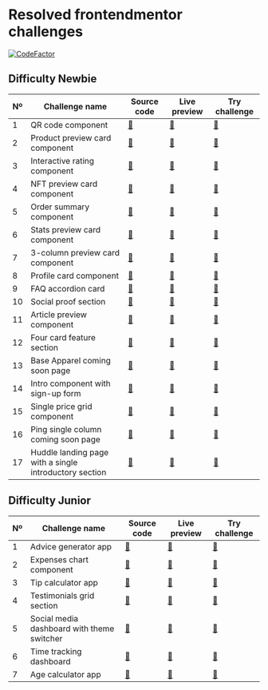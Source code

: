 # Resolved frontendmentor challenges

[![CodeFactor](https://www.codefactor.io/repository/github/javiluli/resolved-frontendmentor-challenges/badge)](https://www.codefactor.io/repository/github/javiluli/resolved-frontendmentor-challenges)

## Difficulty Newbie

| Nº  | Challenge name                                         | Source code             | Live preview            | Try challenge                |
| --- | ------------------------------------------------------ | ----------------------- | ----------------------- | ---------------------------- |
| 1   | QR code component                                      | [:link:][__code__n__1]  | [:link:][__live__n__1]  | [:link:][__challenge__n__1]  |
| 2   | Product preview card component                         | [:link:][__code__n__2]  | [:link:][__live__n__2]  | [:link:][__challenge__n__2]  |
| 3   | Interactive rating component                           | [:link:][__code__n__3]  | [:link:][__live__n__3]  | [:link:][__challenge__n__3]  |
| 4   | NFT preview card component                             | [:link:][__code__n__4]  | [:link:][__live__n__4]  | [:link:][__challenge__n__4]  |
| 5   | Order summary component                                | [:link:][__code__n__5]  | [:link:][__live__n__5]  | [:link:][__challenge__n__5]  |
| 6   | Stats preview card component                           | [:link:][__code__n__6]  | [:link:][__live__n__6]  | [:link:][__challenge__n__6]  |
| 7   | 3-column preview card component                        | [:link:][__code__n__7]  | [:link:][__live__n__7]  | [:link:][__challenge__n__7]  |
| 8   | Profile card component                                 | [:link:][__code__n__8]  | [:link:][__live__n__8]  | [:link:][__challenge__n__8]  |
| 9   | FAQ accordion card                                     | [:link:][__code__n__9]  | [:link:][__live__n__9]  | [:link:][__challenge__n__9]  |
| 10  | Social proof section                                   | [:link:][__code__n__10] | [:link:][__live__n__10] | [:link:][__challenge__n__10] |
| 11  | Article preview component                              | [:link:][__code__n__11] | [:link:][__live__n__11] | [:link:][__challenge__n__11] |
| 12  | Four card feature section                              | [:link:][__code__n__12] | [:link:][__live__n__12] | [:link:][__challenge__n__12] |
| 13  | Base Apparel coming soon page                          | [:link:][__code__n__13] | [:link:][__live__n__13] | [:link:][__challenge__n__13] |
| 14  | Intro component with sign-up form                      | [:link:][__code__n__14] | [:link:][__live__n__14] | [:link:][__challenge__n__14] |
| 15  | Single price grid component                            | [:link:][__code__n__15] | [:link:][__live__n__15] | [:link:][__challenge__n__15] |
| 16  | Ping single column coming soon page                    | [:link:][__code__n__16] | [:link:][__live__n__16] | [:link:][__challenge__n__16] |
| 17  | Huddle landing page with a single introductory section | [:link:][__code__n__17] | [:link:][__live__n__17] | [:link:][__challenge__n__17] |

## Difficulty Junior

| Nº  | Challenge name                             | Source code            | Live preview           | Try challenge               |
| --- | ------------------------------------------ | ---------------------- | ---------------------- | --------------------------- |
| 1   | Advice generator app                       | [:link:][__code__j__1] | [:link:][__live__j__1] | [:link:][__challenge__j__1] |
| 2   | Expenses chart component                   | [:link:][__code__j__2] | [:link:][__live__j__2] | [:link:][__challenge__j__2] |
| 3   | Tip calculator app                         | [:link:][__code__j__3] | [:link:][__live__j__3] | [:link:][__challenge__j__3] |
| 4   | Testimonials grid section                  | [:link:][__code__j__4] | [:link:][__live__j__4] | [:link:][__challenge__j__4] |
| 5   | Social media dashboard with theme switcher | [:link:][__code__j__5] | [:link:][__live__j__5] | [:link:][__challenge__j__5] |
| 6   | Time tracking dashboard                    | [:link:][__code__j__6] | [:link:][__live__j__6] | [:link:][__challenge__j__6] |
| 7   | Age calculator app                         | [:link:][__code__j__7] | [:link:][__live__j__7] | [:link:][__challenge__j__7] |

<!-- #################################################################################################### -->
<!-- #################################### links to tables of contents ################################### -->
<!-- #################################################################################################### -->

<!-- _________________Legend_________________ -->
<!-- Difficulty Newbie (1) ---------- Slug: n -->
<!-- Difficulty Junior (2) ---------- Slug: j -->
<!-- Difficulty Intermediate (3) ---- Slug: i -->
<!-- Difficulty Advanced (4) -------- Slug: a -->
<!-- Difficulty Guru (5) ------------ Slug: g -->

<!-- ################################################## -->
<!-- ############### Code links section ############### -->

<!-- Difficulty newbie -->

[__code__n__1]: https://github.com/javiluli/resolved-frontendmentor-challenges/tree/master/src/challenges/qr-code-component
[__code__n__2]: https://github.com/javiluli/resolved-frontendmentor-challenges/tree/master/src/challenges/product-preview-card-component
[__code__n__3]: https://github.com/javiluli/resolved-frontendmentor-challenges/tree/master/src/challenges/interactive-rating-component
[__code__n__4]: https://github.com/javiluli/resolved-frontendmentor-challenges/tree/master/src/challenges/nft-preview-card-component
[__code__n__5]: https://github.com/javiluli/resolved-frontendmentor-challenges/tree/master/src/challenges/order-summary-component
[__code__n__6]: https://github.com/javiluli/resolved-frontendmentor-challenges/tree/master/src/challenges/stats-preview-card-component
[__code__n__7]: https://github.com/javiluli/resolved-frontendmentor-challenges/tree/master/src/challenges/three-column-preview-card-component
[__code__n__8]: https://github.com/javiluli/resolved-frontendmentor-challenges/tree/master/src/challenges/profile-card-component
[__code__n__9]: https://github.com/javiluli/resolved-frontendmentor-challenges/tree/master/src/challenges/faq-accordion-card
[__code__n__10]: https://github.com/javiluli/resolved-frontendmentor-challenges/tree/master/src/challenges/social-proof-section
[__code__n__11]: https://github.com/javiluli/resolved-frontendmentor-challenges/tree/master/src/challenges/article-preview-component
[__code__n__12]: https://github.com/javiluli/resolved-frontendmentor-challenges/tree/master/src/challenges/four-card-feature-section
[__code__n__13]: https://github.com/javiluli/resolved-frontendmentor-challenges/tree/master/src/challenges/base-apparel-coming-soon-page
[__code__n__14]: https://github.com/javiluli/resolved-frontendmentor-challenges/tree/master/src/challenges/intro-component-with-sign-up-form
[__code__n__15]: https://github.com/javiluli/resolved-frontendmentor-challenges/tree/master/src/challenges/single-price-grid-component
[__code__n__16]: https://github.com/javiluli/resolved-frontendmentor-challenges/tree/master/src/challenges/ping-single-column-coming-soon-page
[__code__n__17]: https://github.com/javiluli/resolved-frontendmentor-challenges/tree/master/src/challenges/huddle-landing-page-with-a-single-introductory-section

<!-- Difficulty junior -->

[__code__j__1]: https://github.com/javiluli/resolved-frontendmentor-challenges/tree/master/src/challenges/advice-generator-app
[__code__j__2]: https://github.com/javiluli/resolved-frontendmentor-challenges/tree/master/src/challenges/expenses-chart-component
[__code__j__3]: https://github.com/javiluli/resolved-frontendmentor-challenges/tree/master/src/challenges/tip-calculator-app
[__code__j__4]: https://github.com/javiluli/resolved-frontendmentor-challenges/tree/master/src/challenges/testimonials-grid-section
[__code__j__5]: https://github.com/javiluli/resolved-frontendmentor-challenges/tree/master/src/challenges/social-media-dashboard-with-theme-switcher-master
[__code__j__6]: https://github.com/javiluli/resolved-frontendmentor-challenges/tree/master/src/challenges/time-tracking-dashboard
[__code__j__7]: https://github.com/javiluli/resolved-frontendmentor-challenges/tree/master/src/challenges/age-calculator-app

<!-- ################################################## -->
<!-- ############### Live links section ############### -->

<!-- Difficulty newbie  -->

[__live__n__1]: https://rfmc.vercel.app/c/qr-code-component
[__live__n__2]: https://rfmc.vercel.app/c/product-preview-card-component
[__live__n__3]: https://rfmc.vercel.app/c/interactive-rating-component
[__live__n__4]: https://rfmc.vercel.app/c/nft-preview-card-component
[__live__n__5]: https://rfmc.vercel.app/c/order-summary-component
[__live__n__6]: https://rfmc.vercel.app/c/stats-preview-card-component
[__live__n__7]: https://rfmc.vercel.app/c/three-column-preview-card-component
[__live__n__8]: https://rfmc.vercel.app/c/profile-card-component
[__live__n__9]: https://rfmc.vercel.app/c/faq-accordion-card
[__live__n__10]: https://rfmc.vercel.app/c/social-proof-section
[__live__n__11]: https://rfmc.vercel.app/c/article-preview-component
[__live__n__12]: https://rfmc.vercel.app/c/four-card-feature-section
[__live__n__13]: https://rfmc.vercel.app/c/base-apparel-coming-soon-page
[__live__n__14]: https://rfmc.vercel.app/c/intro-component-with-sign-up-form
[__live__n__15]: https://rfmc.vercel.app/c/single-price-grid-component
[__live__n__16]: https://rfmc.vercel.app/c/ping-single-column-coming-soon-page
[__live__n__17]: https://rfmc.vercel.app/c/huddle-landing-page-with-a-single-introductory-section

<!-- Difficulty junior  -->

[__live__j__1]: https://rfmc.vercel.app/c/advice-generator-app
[__live__j__2]: https://rfmc.vercel.app/c/expenses-chart-component
[__live__j__3]: https://rfmc.vercel.app/c/tip-calculator-app
[__live__j__4]: https://rfmc.vercel.app/c/testimonials-grid-section
[__live__j__5]: https://rfmc.vercel.app/c/social-media-dashboard-with-theme-switcher-master
[__live__j__6]: https://rfmc.vercel.app/c/time-tracking-dashboard
[__live__j__7]: https://rfmc.vercel.app/c/age-calculator-app

<!-- ################################################## -->
<!-- ############# Challenge links section ############ -->

<!-- Difficulty newbie  -->

[__challenge__n__1]: https://www.frontendmentor.io/challenges/qr-code-component-iux_sIO_H
[__challenge__n__2]: https://www.frontendmentor.io/challenges/product-preview-card-component-GO7UmttRfa
[__challenge__n__3]: https://www.frontendmentor.io/challenges/interactive-rating-component-koxpeBUmI
[__challenge__n__4]: https://www.frontendmentor.io/challenges/nft-preview-card-component-SbdUL_w0U
[__challenge__n__5]: https://www.frontendmentor.io/challenges/order-summary-component-QlPmajDUj
[__challenge__n__6]: https://www.frontendmentor.io/challenges/stats-preview-card-component-8JqbgoU62
[__challenge__n__7]: https://www.frontendmentor.io/challenges/3column-preview-card-component-pH92eAR2-
[__challenge__n__8]: https://www.frontendmentor.io/challenges/profile-card-component-cfArpWshJ
[__challenge__n__9]: https://www.frontendmentor.io/challenges/faq-accordion-card-XlyjD0Oam
[__challenge__n__10]: https://www.frontendmentor.io/challenges/social-proof-section-6e0qTv_bA
[__challenge__n__11]: https://www.frontendmentor.io/challenges/article-preview-component-dYBN_pYFT
[__challenge__n__12]: https://www.frontendmentor.io/challenges/four-card-feature-section-weK1eFYK
[__challenge__n__13]: https://www.frontendmentor.io/challenges/base-apparel-coming-soon-page-5d46b47f8db8a7063f9331a0
[__challenge__n__14]: https://www.frontendmentor.io/challenges/intro-component-with-signup-form-5cf91bd49edda32581d28fd1
[__challenge__n__15]: https://www.frontendmentor.io/challenges/single-price-grid-component-5ce41129d0ff452fec5abbbc
[__challenge__n__16]: https://www.frontendmentor.io/challenges/ping-single-column-coming-soon-page-5cadd051fec04111f7b848da
[__challenge__n__17]: https://www.frontendmentor.io/challenges/huddle-landing-page-with-a-single-introductory-section-B_2Wvxgi0

<!-- Difficulty junior  -->

[__challenge__j__1]: https://www.frontendmentor.io/challenges/advice-generator-app-QdUG-13db
[__challenge__j__2]: https://www.frontendmentor.io/challenges/expenses-chart-component-e7yJBUdjwt
[__challenge__j__3]: https://www.frontendmentor.io/challenges/tip-calculator-app-ugJNGbJUX
[__challenge__j__4]: https://www.frontendmentor.io/challenges/testimonials-grid-section-Nnw6J7Un7
[__challenge__j__5]: https://www.frontendmentor.io/challenges/social-media-dashboard-with-theme-switcher-6oY8ozp_H
[__challenge__j__6]: https://www.frontendmentor.io/challenges/time-tracking-dashboard-UIQ7167Jw
[__challenge__j__7]: https://www.frontendmentor.io/challenges/age-calculator-app-dF9DFFpj-Q
